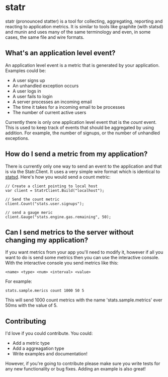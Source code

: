 statr
=====

statr (pronounced statter) is a tool for collecting, aggregating, reporting and reacting to
application metrics. It is similar to tools like graphite (with statsd) and munin and uses
many of the same terminology and even, in some cases, the same file and wire formats.

What's an application level event?
----------------------------------

An application level event is a metric that is generated by your application. Examples could be:

* A user signs up
* An unhandled exception occurs
* A user logs in
* A user fails to login
* A server processes an incoming email
* The time it takes for a incoming email to be processes
* The number of current active users

Currently there is only one application level event that is the *count* event. This is used to
keep track of events that should be aggregated by using addition. For example, the number of
signups, or the number of unhandled exceptions. 


How do I send a metric from my application?
-------------------------------------------

There is currently only one way to send an event to the application and that is via the Statr.Client. It uses
a very simple wire format which is identical to [statsd](https://github.com/etsy/statsd/).  Here's how you would
send a count metric:

    // Create a client pointing to local host
    var client = StatrClient.Build("localhost");

    // Send the count metric
    client.Count("stats.user.signups");
    
    // send a gauge meric
    client.Gauge("stats.engine.gas.remaining", 50);


Can I send metrics to the server without changing my application?
-----------------------------------------------------------------

If you want metrics from your app you'll need to modify it, however if all you want to do is send some metrics 
then you can use the interactive console. With the interactive console you send metrics like this:

    <name> <type> <num> <interval> <value>
    
For example:

    stats.sample.merics count 1000 50 5
    
This will send 1000 count metrics with the name 'stats.sample.metrics' ever 50ms with the value of 5. 


Contributing
------------

I'd love if you could contribute. You could:

* Add a metric type
* Add a aggreagation type
* Write examples and documentation!

However, if you're going to contribute please make sure you write tests for any new functionality or bug fixes.
Adding an example is also great!